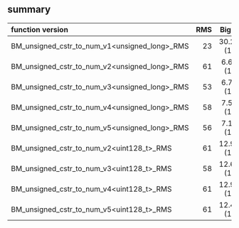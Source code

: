 
## summary

|function version       | RMS                  | Big O                      |
|:----------------------|---------------------:|:--------------------------:|
| BM_unsigned_cstr_to_num_v1<unsigned_long>_RMS | 23 | 30.23 (1) |
| BM_unsigned_cstr_to_num_v2<unsigned_long>_RMS | 61 | 6.61 (1) |
| BM_unsigned_cstr_to_num_v3<unsigned_long>_RMS | 53 | 6.76 (1) |
| BM_unsigned_cstr_to_num_v4<unsigned_long>_RMS | 58 | 7.53 (1) |
| BM_unsigned_cstr_to_num_v5<unsigned_long>_RMS | 56 | 7.15 (1) |
| BM_unsigned_cstr_to_num_v2<uint128_t>_RMS | 61 | 12.92 (1) |
| BM_unsigned_cstr_to_num_v3<uint128_t>_RMS | 58 | 12.62 (1) |
| BM_unsigned_cstr_to_num_v4<uint128_t>_RMS | 61 | 12.99 (1) |
| BM_unsigned_cstr_to_num_v5<uint128_t>_RMS | 61 | 12.41 (1) |
